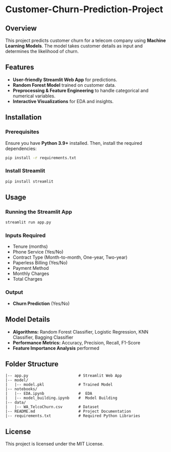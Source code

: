 # Customer-Churn-Prediction-Project


## Overview
This project predicts customer churn for a telecom company using  **Machine Learning Models**. The model takes customer details as input and determines the likelihood of churn.

## Features
- **User-friendly Streamlit Web App** for predictions.
- **Random Forest Model** trained on  customer data.
- **Preprocessing & Feature Engineering** to handle categorical and numerical variables.
- **Interactive Visualizations** for EDA and insights.

## Installation
### Prerequisites
Ensure you have **Python 3.9+** installed. Then, install the required dependencies:
```bash
pip install -r requirements.txt
```

### Install Streamlit
```bash
pip install streamlit
```

## Usage
### Running the Streamlit App
```bash
streamlit run app.py
```

### Inputs Required
- Tenure (months)
- Phone Service (Yes/No)
- Contract Type (Month-to-month, One-year, Two-year)
- Paperless Billing (Yes/No)
- Payment Method
- Monthly Charges
- Total Charges

### Output
- **Churn Prediction** (Yes/No)


## Model Details
- **Algorithms:** Random Forest Classifier, Logistic Regression, KNN Classifier, Bagging Classifier
- **Performance Metrics:** Accuracy, Precision, Recall, F1-Score
- **Feature Importance Analysis** performed

## Folder Structure
```
|-- app.py                      # Streamlit Web App
|-- model/
|   |-- model.pkl               # Trained Model
|-- notebooks/ 
|   |-- EDA.ipynb               #  EDA    
|   |-- model_building.ipynb    #  Model Building    
|-- data/
|   |-- WA_TelcoChurn.csv       # Dataset
|-- README.md                   # Project Documentation
|-- requirements.txt            # Required Python Libraries
```


## License
This project is licensed under the MIT License.

